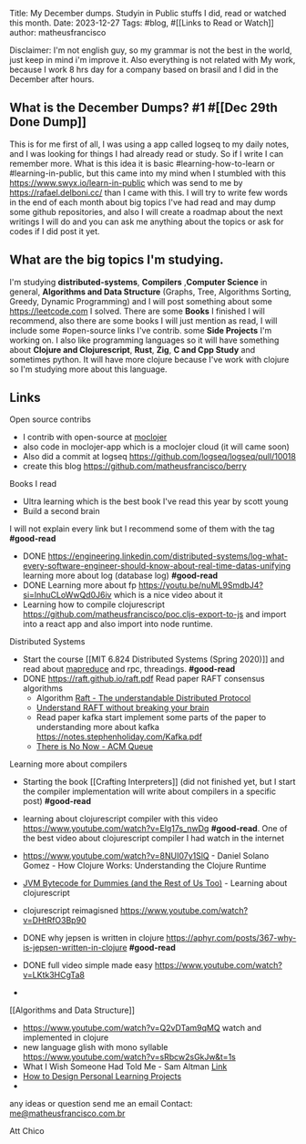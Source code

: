 Title: My December dumps. Studyin in Public stuffs I did, read or watched this month.
Date: 2023-12-27
Tags: #blog, #[[Links to Read or Watch]] 
author: matheusfrancisco

Disclaimer: I'm not english guy, so my grammar is not the best in the world, just keep in mind i'm improve it. Also everything is not related with My work, because I work 8 hrs day for a company based on brasil and I did in the December after hours.
## What is the December Dumps? #1 #[[Dec 29th Done Dump]]

This is for me first of all, I was using a app called logseq to my daily notes, and I was looking for things I had already read or study. 
So if I write I can remember more. What is this idea it is basic #learning-how-to-learn or #learning-in-public, but this came into 
my mind when I stumbled with this https://www.swyx.io/learn-in-public which was send to me by https://rafael.delboni.cc/ than 
I came with this. I will try to write few words in the end of each month about big topics I've had read and may dump some github 
repositories, and also I will create a roadmap about the next writings I will do and you can ask me anything about the topics or ask for codes if I did post it yet.

## What are the big topics I'm studying.

I'm studying **distributed-systems**, **Compilers** ,**Computer Science** in general,
**Algorithms and Data Structure** (Graphs, Tree, Algorithms Sorting, Greedy, Dynamic Programming) 
and I will post something about some https://leetcode.com I solved. There are some **Books** I finished 
I will recommend, also there are some books I will just mention as read, I will include some #open-source 
links I've contrib. some **Side Projects** I'm working on. I also like programming languages so it will have
something about **Clojure and Clojurescript**, **Rust**, **Zig**, **C and Cpp Study** and sometimes python. 
It will have more  clojure because I've work with clojure so I'm studying more about this language.

## Links
Open source contribs 
- I contrib with open-source at [moclojer](https://github.com/moclojer/moclojer/pull/209)
- also code in moclojer-app which is a moclojer cloud (it will came soon)
- Also did a commit at logseq https://github.com/logseq/logseq/pull/10018
- create this blog https://github.com/matheusfrancisco/berry
 
Books I read
- Ultra learning which is the best book I've read this year by scott young
- Build a second brain

I will not explain every link but I recommend some of them with the tag **#good-read**
- DONE https://engineering.linkedin.com/distributed-systems/log-what-every-software-engineer-should-know-about-real-time-datas-unifying learning more about log (database log) **#good-read**
- DONE Learning more about fp  https://youtu.be/nuML9SmdbJ4?si=lnhuCLoWwQd0J6iv which is a nice video about it
- Learning how to compile clojurescript https://github.com/matheusfrancisco/poc.cljs-export-to-js and import into a react app and also import into node runtime.

Distributed Systems
- Start the course [[MIT 6.824 Distributed Systems (Spring 2020)]] and read about [mapreduce](https://courses.cs.washington.edu/courses/cse547/17sp/content/Downloads/p107-dean.pdf) and rpc, threadings. **#good-read**
- DONE https://raft.github.io/raft.pdf  Read paper RAFT consensus algorithms
  - Algorithm [Raft - The understandable Distributed Protocol](https://www.youtube.com/watch?v=ro2fU8_mr2w)
  - [Understand RAFT without breaking your brain](https://www.youtube.com/watch?v=IujMVjKvWP4&t=25s)
  - Read paper kafka start implement some parts of the paper to understanding more about kafka https://notes.stephenholiday.com/Kafka.pdf
  - [There is No Now - ACM Queue](https://queue.acm.org/detail.cfm?id=2745385)
   
Learning more about compilers
- Starting the book [[Crafting Interpreters]] (did not finished yet, but I start the compiler implementation will write about compilers in a specific post) **#good-read**
- learning about clojurescript compiler with this video https://www.youtube.com/watch?v=Elg17s_nwDg **#good-read**. One of the best video about clojurescript compiler I had watch in the internet
- https://www.youtube.com/watch?v=8NUI07y1SlQ - Daniel Solano Gomez - How Clojure Works: Understanding the Clojure Runtime
- [JVM Bytecode for Dummies (and the Rest of Us Too)](https://www.youtube.com/watch?t=1200s&v=rPyqB1l4gko)
		-
Learning about clojurescript
- clojurescript reimagisned https://www.youtube.com/watch?v=DHtRfO3Bp90

- DONE why jepsen is written in clojure https://aphyr.com/posts/367-why-is-jepsen-written-in-clojure **#good-read**
- DONE full video simple made easy https://www.youtube.com/watch?v=LKtk3HCgTa8
- 
[[Algorithms and Data Structure]]
- https://www.youtube.com/watch?v=Q2vDTam9qMQ watch and implemented in clojure
- new language glish with mono syllable  https://www.youtube.com/watch?v=sRbcw2sGkJw&t=1s
- What I Wish Someone Had Told Me - Sam Altman [Link](https://blog.samaltman.com/what-i-wish-someone-had-told-me)
- [How to Design Personal Learning Projects](https://ramses.blog/how-to-design-personal-learning-projects/)
- 

any ideas or question send me an email Contact: me@matheusfrancisco.com.br

Att Chico
